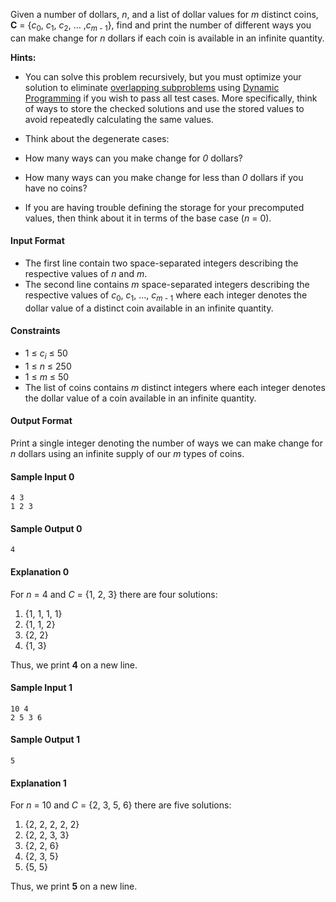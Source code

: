 Given a number of dollars, *n*, and a list of dollar values for *m* distinct coins, **C** = {*c*<sub>0</sub>, *c*<sub>1</sub>, *c*<sub>2</sub>, ... ,*c*<sub>*m* - 1</sub>}, find and print the number of different ways you can make change for *n* dollars if each coin is available in an infinite quantity.

**Hints:**

* You can solve this problem recursively, but you must optimize your solution to eliminate [overlapping subproblems](https://en.wikipedia.org/wiki/Overlapping_subproblems) using [Dynamic Programming](https://en.wikipedia.org/wiki/Dynamic_programming) if you wish to pass all test cases. More specifically, think of ways to store the checked solutions and use the stored values to avoid repeatedly calculating the same values.

* Think about the degenerate cases: 
 * How many ways can you make change for *0* dollars? 
 * How many ways can you make change for less than *0* dollars if you have no coins?

* If you are having trouble defining the storage for your precomputed values, then think about it in terms of the base case (*n* = 0).

#### Input Format

* The first line contain two space-separated integers describing the respective values of *n* and *m*. 
* The second line contains *m* space-separated integers describing the respective values of *c*<sub>0</sub>, *c*<sub>1</sub>, ..., *c*<sub>*m* - 1</sub> where each integer denotes the dollar value of a distinct coin available in an infinite quantity.

#### Constraints

* 1 ≤ *c*<sub>*i*</sub> ≤ 50
* 1 ≤ *n* ≤ 250
* 1 ≤ *m* ≤ 50
* The list of coins contains *m* distinct integers where each integer denotes the dollar value of a coin available in an infinite quantity.

#### Output Format

Print a single integer denoting the number of ways we can make change for *n* dollars using an infinite supply of our *m* types of coins.

#### Sample Input 0

    4 3
    1 2 3
 
#### Sample Output 0

    4

#### Explanation 0
 
For *n* = 4 and *C* = {1, 2, 3} there are four solutions:

1. {1, 1, 1, 1}
2. {1, 1, 2}
3. {2, 2}
4. {1, 3}

Thus, we print **4** on a new line.

#### Sample Input 1

    10 4
    2 5 3 6

#### Sample Output 1

    5

#### Explanation 1 

For *n* = 10 and *C* = {2, 3, 5, 6} there are five solutions:

1. {2, 2, 2, 2, 2}
2. {2, 2, 3, 3}
3. {2, 2, 6}
4. {2, 3, 5}
5. {5, 5}

Thus, we print **5** on a new line.